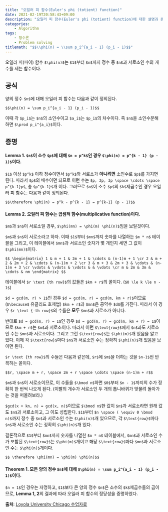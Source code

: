 ```yaml
---
title: "오일러 피 함수(Euler's phi (totient) function)"
date: 2021-02-19T20:58:43+09:00
description: "오일러 피 함수(Euler's phi (totient) function)에 대한 설명과 증명"
categories:
    - Algorithm
tags:
    - 정수론
    - Problem solving
titlemath: "$$\\phi(n) = \\sum p_i^{a_i - 1} (p_i - 1)$$"
---
```


오일러 피(파이) 함수 `$\phi(n)$`는 `$1$`부터 `$n$`까지 정수 중 `$n$`과 서로소인 수의 개수를 세는 함수이다.

<!--more-->

## 공식

양의 정수 `$n$`에 대해 오일러 피 함수는 다음과 같이 정의된다.

`$$\phi(n) = \sum p_i^{a_i - 1} (p_i - 1)$$`

이때 각 `$p_i$`는 `$n$`의 소인수이고 `$a_i$`는 `$p_i$`의 차수이다. 즉 `$n$`을 소인수분해 하면 `$\prod p_i^{a_i}$`이다.

## 증명

#### Lemma 1. `$n$`이 소수 `$p$`에 대해 `$n = p^k$`인 경우 `$\phi(n) = p^{k - 1} (p - 1)$`이다.

`$1$` 이상 `$p^k$` 이하 정수이면서 `$p^k$`와 서로소가 **아니려면** 소인수로 `$p$`를 가지면 된다. 따라서 `$p$`의 배수이면 되므로 이런 수는 `$p, 2p, 3p \space \cdots \space p^{k-1}p$`, 총 `$p^{k-1}$`개 이다. 그러므로 `$n$`이 소수 `$p$`의 `$k$`제곱수인 경우 오일러 피 함수는 다음과 같이 정의된다.

`$$\therefore \phi(n) = p^k - p^{k - 1} = p^{k-1} (p - 1)$$`

#### Lemma 2. 오일러 피 함수는 곱셈적 함수(multiplicative function)이다.

`$m$`과 `$n$`이 서로소일 경우, `$\phi(mn) = \phi(m) \phi(n)$`임을 보일것이다.

`$m$`과 `$n$`이 서로소라고 하자. 이때 `$1$`부터 `$mn$`까지 숫자를 나열하는 `$m * n$` 테이블을 그리고, 이 테이블에서 `$mn$`과 서로소인 숫자가 몇 개인지 세면 그 값이 `$\phi(mn)$`이다.

`$$
\begin{matrix}
1 & m + 1 & 2m + 1 & \cdots & (n-1)m + 1 \cr
2 & m + 2 & 2m + 2 & \cdots & (n-1)m + 2 \cr
3 & m + 3 & 2m + 3 & \cdots & (n-1)m + 3 \cr
\vdots & \vdots & \vdots & & \vdots \cr
m & 2m & 3m & \cdots & nm
\end{matrix}
$$`

테이블에서 `$r \text {th row}$`의 값들은 `$km + r$`의 꼴이다. (`$0 \le k \le n - 1$`)

`$d = gcd(m, r) > 1$`인 경우 `$d = gcd(m, r) = gcd(m, km + r)$`이므로(`$\because$` 유클리드 호제법) `$km + r$`과 `$mn$`은 공약수 `$d$`를 가진다. 따라서 이 경우 `$r \text {-th row}$`의 수들은 **모두** `$mn$`과 서로소가 아니다.

반대로 `$d = gcd(m, r) = 1$`인 경우 `$d = gcd(m, r) = gcd(m, km + r) = 1$`이므로 `$km + r$`는 `$m$`과 서로소이다. 따라서 이런 `$\text{row}$`에서 `$n$`과도 서로소인 수는 `$mn$`과 서로소이다. 그리고 그런 `$\text{row}$`는 `$\phi(m)$`개 있음을 알고 있다. 이제 각 `$\text{row}$`마다 `$n$`과 서로소인 수는 정확히 `$\phi(n)$`개 있음을 보이면 된다.

`$r \text {th row}$`의 수들은 다음과 같은데, `$r$`에 `$m$`을 더하는 것을 `$n-1$`번 반복하는 꼴이다.

`$$r, \space m + r, \space 2m + r \space \cdots \space (n-1)m + r$$`

`$m$`과 `$n$`이 서로소이므로, 이 수들을 `$\bmod n$`하면 `$0$`부터 `$n - 1$`까지의 수가 정확히 한 번씩 나오게 된다. (이빨의 개수가 서로소인 두 개의 톱니바퀴가 맞물려 돌아가는 것을 떠올려보라.)

`$gcd(x + kn, n) = gcd(x, n)$`이므로 `$\bmod n$`한 값이 `$n$`과 서로소라면 원래 값도 `$n$`과 서로소이고, 그 이도 성립한다. `$1$`부터 `$n \space ( \equiv 0 \bmod n)$`까지 정수 중 `$n$`과 서로소인 수는 `$\phi(n)$`개 있으므로, 각 `$\text{row}$`마다 `$n$`과 서로소인 수는 정확히 `$\phi(n)$`개 있다.

결론적으로 `$1$`부터 `$mn$`까지 숫자를 나열한 `$m * n$` 테이블에서, `$mn$`과 서로소인 수가 포함된 `$\text{row}$`는 `$\phi(m)$`개이고 해당 `$\text{row}$`마다 `$mn$`과 서로소인 수는 `$\phi(n)$`개이다.

`$$ \therefore \phi(mn) = \phi(m) \phi(n)$$`

#### Theorem 1. 모든 양의 정수 `$n$`에 대해 `$\phi(n) = \sum p_i^{a_i - 1} (p_i - 1)$`이다.

`$n = 1$`인 경우는 자명하고, `$1$`보다 큰 양의 정수 `$n$`은 소수의 `$k$`제곱수들의 곱이므로, **Lemma 1, 2**의 결과에 따라 오일러 피 함수의 정당성을 증명하였다.

**출처**: [Loyola University Chicago 수업자료](http://gauss.math.luc.edu/greicius/Math201/Fall2012/Lectures/euler-phi.article.pdf)